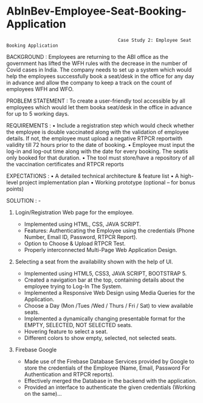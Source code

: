 # AbInBev-Employee-Seat-Booking-Application

                                             Case Study 2: Employee Seat Booking Application
                                                       
BACKGROUND :
Employees are returning to the ABI office as the government has lifted the WFH rules with
the decrease in the number of Covid cases in India. The company needs to set up a system which would
help the employees successfully book a seat/desk in the office for any day in advance and allow the
company to keep a track on the count of employees WFH and WFO.


PROBLEM STATEMENT :
To create a user-friendly tool accessible by all employees which would let them
booka seat/desk in the office in advance for up to 5 working days.


REQUIREMENTS :
• Include a registration step which would check whether the employee is double vaccinated along
with the validation of employee details. If not, the employee must upload a negative RTPCR
reportwith validity till 72 hours prior to the date of booking.
• Employee must input the log-in and log-out time along with the date for every booking. The 
seatis only booked for that duration.
• The tool must store/have a repository of all the vaccination certificates and RTPCR reports


EXPECTATIONS :
• A detailed technical architecture & feature list
• A high-level project implementation plan
• Working prototype (optional – for bonus points)

SOLUTION : -

1) Login/Registration Web page for the employee.

    * Implemented using HTML, CSS, JAVA SCRIPT.
    * Features: Authenticating the Employee using the credentials (Phone Number, Email ID, Password, RTPCR Report).
    * Option to Choose & Upload RTPCR Test.
    * Properly interconnected Multi-Page Web Application Design.
 
2) Selecting a seat from the availability shown with the help of UI.

    * Implemented using HTML5, CSS3, JAVA SCRIPT, BOOTSTRAP 5.
    * Created a navigation bar at the top, containing details about the employee trying to Log-In The System.
    * Implemented a Responsive Web Design using Media Queries for the Application.
    * Choose a Day (Mon /Tues /Wed / Thurs / Fri / Sat) to view available seats.
    * Implemented a dynamically changing presentable format for the EMPTY, SELECTED, NOT SELECTED seats.
    * Hovering feature to select a seat.
    * Different colors to show empty, selected, not selected seats.
  
3) Firebase Google 

    * Made use of the Firebase Database Services provided by Google to store the credentials of the Employee (Name, Email, Password For Authentication and RTPCR reports).
    * Effectively merged the Database in the backend with the application.
    * Provided an interface to authenticate the given credentials (Working on the same)...
   

